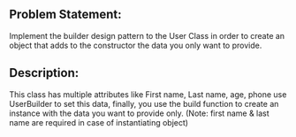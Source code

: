 ## Problem Statement:
Implement the builder design pattern to the User Class in order to create an object that adds to the constructor the data you only want to provide.
## Description: 
This class has multiple attributes like First name, Last name, age, phone use UserBuilder to set this data, finally, you use the build function to create an instance with the data you want to provide only.
(Note: first name & last name are required in case of instantiating object)



